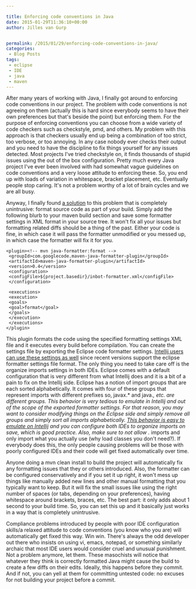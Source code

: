 ```yaml
---

title: Enforcing code conventions in Java
date: 2015-01-29T11:36:10+00:00
author: Jilles van Gurp


permalink: /2015/01/29/enforcing-code-conventions-in-java/
categories:
 - Blog Posts
tags:
 - eclipse
 - IDE
 - java
 - maven
---
```

After many years of working with Java, I finally got around to enforcing code conventions in our project. The problem with code conventions is not agreeing on them (actually this is hard since everybody seems to have their own preferences but that's beside the point) but enforcing them. For the purpose of enforcing conventions you can choose from a wide variety of code checkers such as checkstyle, pmd, and others. My problem with this approach is that checkers usually end up being a combination of too strict, too verbose, or too annoying. In any case nobody ever checks their output and you need to have the discipline to fix things yourself for any issues detected. Most projects I've tried checkstyle on, it finds thousands of stupid issues using the out of the box configuration. Pretty much every Java project I've ever been involved with had somewhat vague guidelines on code conventions and a very loose attitude to enforcing these. So, you end up with loads of variation in whitespace, bracket placement, etc. Eventually people stop caring. It's not a problem worthy of a lot of brain cycles and we are all busy.

Anyway, I finally found [a solution](https://code.google.com/p/maven-java-formatter-plugin/) to this problem that is completely unintrusive: format source code as part of your build. Simply add the following blurb to your maven build section and save some formatter settings in XML format in your source tree. It won't fix all your issues but formatting related diffs should be a thing of the past. Either your code is fine, in which case it will pass the formatter unmodified or you messed up, in which case the formatter will fix it for you.

```
<plugin><!-- mvn java-formatter:format -->
 <groupId>com.googlecode.maven-java-formatter-plugin</groupId>
 <artifactId>maven-java-formatter-plugin</artifactId>
 <version>0.4</version>
 <configuration>
 <configFile>${project.basedir}/inbot-formatter.xml</configFile>
 </configuration>

 <executions>
 <execution>
 <goals>
 <goal>format</goal>
 </goals>
 </execution>
 </executions>
</plugin>
```

This plugin formats the code using the specified formatting settings XML file and it executes every build before compilation. You can create the settings file by exporting the Eclipse code formatter settings. [Intellij users can use these settings as well](http://blog.jetbrains.com/idea/2014/01/intellij-idea-13-importing-code-formatter-settings-from-eclipse/) since recent versions support the eclipse formatter settings file format. The only thing you need to take care off is the organize imports settings in both IDEs. Eclipse comes with a default configuration that is very different from what Intellij does and it is a bit of a pain to fix on the Intellij side. Eclipse has a notion of import groups that are each sorted alphabetically. It comes with four of these groups that represent imports with different prefixes so, javax.* and java.*, etc. are different groups. This behavior is very tedious to emulate in Intellij and out of the scope of the exported formatter settings. For that reason, you may want to consider modifying things on the Eclipse side and simply remove all groups and simply sort all imports alphabetically. [This behavior is easy to emulate on Intellij](http://stackoverflow.com/questions/14716283/is-it-possible-for-intellij-to-organize-imports-the-same-way-as-in-eclipse) and you can configure both IDEs to organize imports on save, which is good practice. Also, make sure to not allow .* imports and only import what you actually use (why load classes you don't need?). If everybody does this, the only people causing problems will be those with poorly configured IDEs and their code will get fixed automatically over time.

Anyone doing a mvn clean install to build the project will automatically fix any formatting issues that they or others introduced. Also, the formatter can be configured conservatively and if you set it up right, it won't mess up things like manually added new lines and other manual formatting that you typically want to keep. But it will fix the small issues like using the right number of spaces (or tabs, depending on your preferences), having whitespace around brackets, braces, etc. The best part: it only adds about 1 second to your build time. So, you can set this up and it basically just works in a way that is completely unintrusive.

Compliance problems introduced by people with poor IDE configuration skills/a relaxed attitude to code conventions (you know who you are) will automatically get fixed this way. Win win. There's always the odd developer out there who insists on using vi, emacs, notepad, or something similarly archaic that most IDE users would consider cruel and unusual punishment. Not a problem anymore, let them. These masochists will notice that whatever they think is correctly formatted Java might cause the build to create a few diffs on their edits. Ideally, this happens before they commit. And if not, you can yell at them for committing untested code: no excuses for not building your project before a commit.